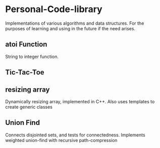 # Personal-Code-library

Implementations of various algorithms and data structures. For the purposes of learning and using in the future if the need arises.

## atoi Function
String to integer function.

## Tic-Tac-Toe

## resizing array
Dynamically resizing array, implemented in C++. Also uses templates to create generic classes

## Union Find
Connects disjointed sets, and tests for connectedness. Implements weighted union-find with recursive path-compression

